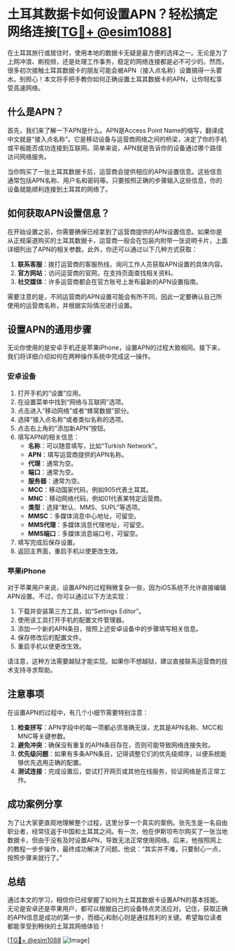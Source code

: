 # 土耳其数据卡如何设置APN？轻松搞定网络连接[[TG💪+ @esim1088](https://t.me/s/esim1088)]

在土耳其旅行或居住时，使用本地的数据卡无疑是最方便的选择之一。无论是为了上网冲浪、刷视频，还是处理工作事务，稳定的网络连接都是必不可少的。然而，很多初次接触土耳其数据卡的朋友可能会被APN（接入点名称）设置搞得一头雾水。别担心！本文将手把手教你如何正确设置土耳其数据卡的APN，让你轻松享受高速网络。

## 什么是APN？

首先，我们来了解一下APN是什么。APN是Access Point Name的缩写，翻译成中文就是“接入点名称”。它是移动设备与运营商网络之间的桥梁，决定了你的手机或平板能否成功连接到互联网。简单来说，APN就是告诉你的设备通过哪个路径访问网络服务。

当你购买了一张土耳其数据卡后，运营商会提供相应的APN设置信息。这些信息通常包括APN名称、用户名和密码等。只要按照正确的步骤输入这些信息，你的设备就能顺利连接到土耳其的网络了。

## 如何获取APN设置信息？

在开始设置之前，你需要确保已经拿到了运营商提供的APN设置信息。如果你是从正规渠道购买的土耳其数据卡，运营商一般会在包装内附带一张说明卡片，上面详细列出了APN的相关参数。此外，你还可以通过以下几种方式获取：

1. **联系客服**：拨打运营商的客服热线，询问工作人员获取APN设置的具体内容。
2. **官方网站**：访问运营商的官网，在支持页面查找相关资料。
3. **社交媒体**：许多运营商都会在官方账号上发布最新的APN设置指南。

需要注意的是，不同运营商的APN设置可能会有所不同，因此一定要确认自己所使用的运营商名称，并根据实际情况进行设置。

## 设置APN的通用步骤

无论你使用的是安卓手机还是苹果iPhone，设置APN的过程大致相同。接下来，我们将详细介绍如何在两种操作系统中完成这一操作。

### 安卓设备

1. 打开手机的“设置”应用。
2. 在设置菜单中找到“网络与互联网”选项。
3. 点击进入“移动网络”或者“蜂窝数据”部分。
4. 选择“接入点名称”或者类似名称的选项。
5. 点击右上角的“添加新APN”按钮。
6. 填写APN的相关信息：
   - **名称**：可以随意填写，比如“Turkish Network”。
   - **APN**：填写运营商提供的APN名称。
   - **代理**：通常为空。
   - **端口**：通常为空。
   - **服务器**：通常为空。
   - **MCC**：移动国家代码，例如905代表土耳其。
   - **MNC**：移动网络代码，例如01代表某特定运营商。
   - **类型**：选择“默认、MMS、SUPL”等选项。
   - **MMSC**：多媒体消息中心地址，可留空。
   - **MMS代理**：多媒体消息代理地址，可留空。
   - **MMS端口**：多媒体消息端口号，可留空。
7. 填写完成后保存设置。
8. 返回主界面，重启手机以使更改生效。

### 苹果iPhone

对于苹果用户来说，设置APN的过程稍微复杂一些，因为iOS系统不允许直接编辑APN设置。不过，你可以通过以下方法实现：

1. 下载并安装第三方工具，如“Settings Editor”。
2. 使用该工具打开手机的配置文件管理器。
3. 添加一个新的APN条目，按照上述安卓设备中的步骤填写相关信息。
4. 保存修改后的配置文件。
5. 重启手机以使更改生效。

请注意，这种方法需要越狱才能实现。如果你不想越狱，建议直接联系运营商的技术支持寻求帮助。

## 注意事项

在设置APN的过程中，有几个小细节需要特别注意：

1. **检查拼写**：APN字段中的每一项都必须准确无误，尤其是APN名称、MCC和MNC等关键参数。
2. **避免冲突**：确保没有重复的APN条目存在，否则可能导致网络连接失败。
3. **优先级问题**：如果有多条APN条目，记得调整它们的优先级顺序，以便系统能够优先选用正确的配置。
4. **测试连接**：完成设置后，尝试打开网页或其他在线服务，验证网络是否正常工作。

## 成功案例分享

为了让大家更直观地理解整个过程，这里分享一个真实的案例。张先生是一名自由职业者，经常往返于中国和土耳其之间。有一次，他在伊斯坦布尔购买了一张当地数据卡，但由于没有及时设置APN，导致无法正常使用网络。后来，他按照网上的教程一步步操作，最终成功解决了问题。他说：“其实并不难，只要耐心一点，按照步骤来就行了。”

## 总结

通过本文的学习，相信你已经掌握了如何为土耳其数据卡设置APN的基本技能。无论是安卓还是苹果用户，都可以根据自己的设备特点灵活应对。记住，获取正确的APN信息是成功的第一步，而细心和耐心则是通往胜利的关键。希望每位读者都能享受到畅快的土耳其网络体验！

[[TG💪+ @esim1088](https://t.me/s/esim1088) ![Image](https://i.postimg.cc/4NQfJmqS/Snipaste-2025-05-13-00-14-12.png)]